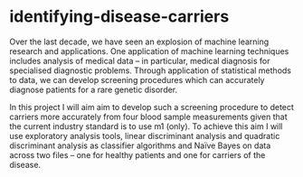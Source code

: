# identifying-disease-carriers
Over the last decade, we have seen an explosion of machine learning research and applications. One application of machine learning techniques includes analysis of medical data – in particular, medical diagnosis for specialised diagnostic problems. Through application of statistical methods to data, we can develop screening procedures which can accurately diagnose patients for a rare genetic disorder.

In this project I will aim aim to develop such a screening procedure to detect carriers more accurately from four blood sample measurements given that the current industry standard is to use m1 (only). To achieve this aim I will use exploratory analysis tools, linear discriminant analysis and quadratic discriminant analysis as classifier algorithms and Naïve Bayes on data across two files – one for healthy patients and one for carriers of the disease. 
